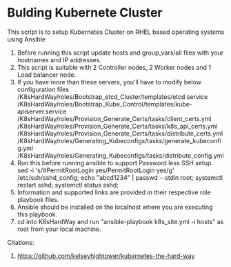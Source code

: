 # Bulding Kubernete Cluster 

This script is to setup Kubernetes Cluster on RHEL based operating systems using Ansible

1. Before running this script update hosts and group_vars/all files with your hostnames and IP addresses.
2. This script is suitable with 2 Controller nodes, 2 Worker nodes and 1 Load balancer node.
3. If you have more than these servers, you'll have to modify below configuration files
 /K8sHardWay/roles/Bootstrap_etcd_Cluster/templates/etcd.service 
 /K8sHardWay/roles/Bootstrap_Kube_Control/templates/kube-apiserver.service
 /K8sHardWay/roles/Provision_Generate_Certs/tasks/client_certs.yml
 /K8sHardWay/roles/Provision_Generate_Certs/tasks/k8s_api_certs.yml
 /K8sHardWay/roles/Provision_Generate_Certs/tasks/distribute_certs.yml
 /K8sHardWay/roles/Generating_Kubeconfigs/tasks/generate_kubeconfig.yml
 /K8sHardWay/roles/Generating_Kubeconfigs/tasks/distribute_config.yml
4. Run this before running ansible to support Password less SSH setup.
sed -i 's/#PermitRootLogin yes/PermitRootLogin yes/g' /etc/ssh/sshd_config; echo "abcd1234" | passwd --stdin root; systemctl restart sshd; systemctl status sshd;
5. Information and supported links are provided in their respective role playbook files.
6. Ansible should be installed on the localhost where you are executing this playbook.
7. cd into K8sHardWay and run "ansible-playbook k8s_site.yml -i hosts" as root from your local machine.

Citations:
1. https://github.com/kelseyhightower/kubernetes-the-hard-way